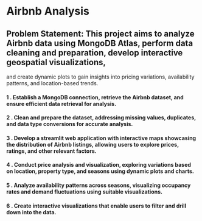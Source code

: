 # Airbnb Analysis

## Problem Statement: This project aims to analyze Airbnb data using MongoDB Atlas, perform data cleaning and preparation, develop interactive geospatial visualizations,
and create dynamic plots to gain insights into pricing variations, availability patterns, and location-based trends.

#### 1 . Establish a MongoDB connection, retrieve the Airbnb dataset, and ensure efficient data retrieval for analysis.
#### 2 . Clean and prepare the dataset, addressing missing values, duplicates, and data type conversions for accurate analysis.
#### 3 . Develop a streamlit web application with interactive maps showcasing the distribution of Airbnb listings, allowing users to explore prices, ratings, and other relevant factors.
#### 4 . Conduct price analysis and visualization, exploring variations based on location, property type, and seasons using dynamic plots and charts.
#### 5 . Analyze availability patterns across seasons, visualizing occupancy rates and demand fluctuations using suitable visualizations.
#### 6 . Create interactive visualizations that enable users to filter and drill down into the data.
